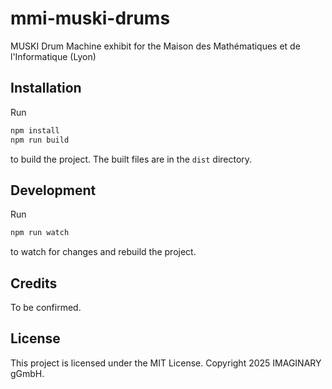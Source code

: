 # mmi-muski-drums
MUSKI Drum Machine exhibit for the Maison des Mathématiques et de l'Informatique (Lyon)

## Installation

Run

```bash
npm install
npm run build
```

to build the project. The built files are in the `dist` directory.

## Development

Run

```bash
npm run watch
```

to watch for changes and rebuild the project.

## Credits

To be confirmed.

## License

This project is licensed under the MIT License.
Copyright 2025 IMAGINARY gGmbH.
